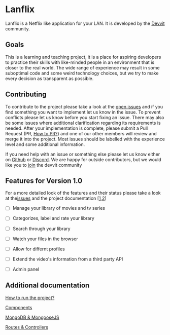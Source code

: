 # Lanflix
Lanflix is a Netflix like application for your LAN. It is developed by the [Devvit](https://github.com/DevvitIO) community.

## Goals
This is a learning and teaching project, it is a place for aspiring developers to practice their skills with like-minded people in an environment that is closer to the real world. The wide range of experience may result in some suboptimal code and some weird technology choices, but we try to make every decision as transparent as possible.

## Contributing
To contribute to the project please take a look at the [open issues](https://github.com/DevvitIO/Lanflix/issues) and if you find something you want to implement let us know in the issue. To prevent conflicts please let us know before you start fixing an issue. There may also be some issues where additional clarification regarding its requirements is needed. After your implementation is complete, please submit a Pull Request (PR, [How to PR?](https://guides.github.com/introduction/flow/)) and one of our other members will review and merge it into the project. Most issues should be labelled with the experience level and some additional information. 

If you need help with an issue or something else please let us know either on [Github](https://github.com/DevvitIO) or [Discord](https://discordapp.com/invite/erPjG7C). We are happy for outside contributors, but we would like you to [join](https://orgmanager.miguelpiedrafita.com/join/32555830) the devvit community

## Features for Version 1.0
For a more detailed look of the features and their status please take a look at the[issues](https://github.com/DevvitIO/Lanflix/issues) and the project documentation \[[1](),[2](https://github.com/DevvitIO/Lanflix/projects/1)\]

- [ ] Manage your library of movies and tv series

- [ ] Categorizes, label and rate your library

- [ ] Search through your library

- [ ] Watch your files in the browser

- [ ] Allow for differnt profiles

- [ ] Extend the video's information from a third party API

- [ ] Admin panel

## Additional documentation

[How to run the project?](https://github.com/DevvitIO/Lanflix/blob/master/docs/RUN_PROJECT.md)

[Components](https://github.com/DevvitIO/Lanflix/blob/master/docs/COMPONENTS.md)

[MongoDB & MongooseJS](https://github.com/DevvitIO/Lanflix/blob/master/docs/MONGODB.md)

[Routes & Controllers](https://github.com/DevvitIO/Lanflix/blob/master/docs/ROUTES_CONTROLLERS.md)

